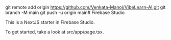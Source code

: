 git remote add origin https://github.com/Venkata-Manoj/VibeLearn-AI.git
git branch -M main
git push -u origin main# Firebase Studio

This is a NextJS starter in Firebase Studio.

To get started, take a look at src/app/page.tsx.
